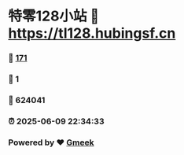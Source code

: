 # 特零128小站 :link: https://tl128.hubingsf.cn 
### :page_facing_up: [171](https://tl128.hubingsf.cn/tag.html) 
### :speech_balloon: 1 
### :hibiscus: 624041 
### :alarm_clock: 2025-06-09 22:34:33 
### Powered by :heart: [Gmeek](https://github.com/Meekdai/Gmeek)
